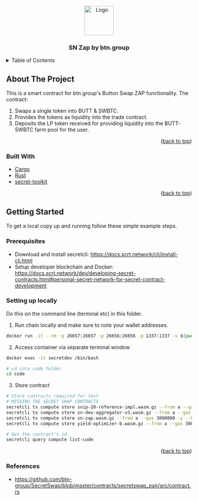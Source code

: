 <!-- PROJECT LOGO -->
<br />
<div align="center">
  <a href="https://github.com/btn-group">
    <img src="images/logo.png" alt="Logo" height="80">
  </a>

  <h3 align="center">SN Zap by btn.group</h3>
</div>

<!-- TABLE OF CONTENTS -->
<details>
  <summary>Table of Contents</summary>
  <ol>
    <li>
      <a href="#about-the-project">About The Project</a>
      <ul>
        <li><a href="#built-with">Built With</a></li>
      </ul>
    </li>
    <li>
      <a href="#getting-started">Getting Started</a>
      <ul>
        <li><a href="#prerequisites">Prerequisites</a></li>
        <li><a href="#setting-up-locally">Setting up locally</a></li>
      </ul>
    </li>
  </ol>
</details>

<!-- ABOUT THE PROJECT -->
## About The Project

This is a smart contract for btn.group's Button Swap ZAP functionality.
The contract:
1. Swaps a single token into BUTT & SWBTC.
2. Provides the tokens as liquidity into the trade contract.
3. Deposits the LP token received for providing liquidity into the BUTT-SWBTC farm pool for the user.

<p align="right">(<a href="#top">back to top</a>)</p>

### Built With

* [Cargo](https://doc.rust-lang.org/cargo/)
* [Rust](https://www.rust-lang.org/)
* [secret-toolkit](https://github.com/scrtlabs/secret-toolkit)

<p align="right">(<a href="#top">back to top</a>)</p>

<!-- GETTING STARTED -->
## Getting Started

To get a local copy up and running follow these simple example steps.

### Prerequisites

* Download and install secretcli: https://docs.scrt.network/cli/install-cli.html
* Setup developer blockchain and Docker: https://docs.scrt.network/dev/developing-secret-contracts.html#personal-secret-network-for-secret-contract-development

### Setting up locally

Do this on the command line (terminal etc) in this folder.

1. Run chain locally and make sure to note your wallet addresses.

```sh
docker run -it --rm -p 26657:26657 -p 26656:26656 -p 1337:1337 -v $(pwd):/root/code --name secretdev enigmampc/secret-network-sw-dev
```

2. Access container via separate terminal window

```sh
docker exec -it secretdev /bin/bash

# cd into code folder
cd code
```

3. Store contract

```sh
# Store contracts required for test
# MISSING THE SECRET SWAP CONTRACTS
secretcli tx compute store snip-20-reference-impl.wasm.gz --from a --gas 3000000 -y --keyring-backend test
secretcli tx compute store sn-dex-aggregator-v3.wasm.gz --from a --gas 3000000 -y --keyring-backend test
secretcli tx compute store sn-zap.wasm.gz --from a --gas 3000000 -y --keyring-backend test
secretcli tx compute store yield-optimizer-b.wasm.gz --from a --gas 3000000 -y --keyring-backend test

# Get the contract's id
secretcli query compute list-code
```

<p align="right">(<a href="#top">back to top</a>)</p>

### References
- https://github.com/btn-group/SecretSwap/blob/master/contracts/secretswap_pair/src/contract.rs
